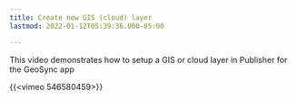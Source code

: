 ```yaml
---
title: Create new GIS (cloud) layer
lastmod: 2022-01-12T05:39:36.000-05:00

---
```

This video demonstrates how to setup a GIS or cloud layer in Publisher for the GeoSync app

{{<vimeo 546580459>}}